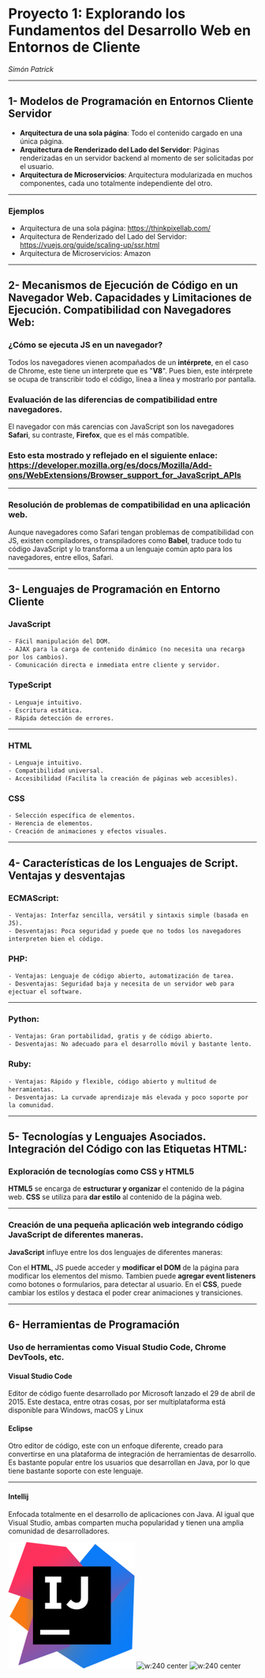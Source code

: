 # Proyecto 1: Explorando los Fundamentos del Desarrollo Web en Entornos de Cliente
_Simón Patrick_

---

## 1- Modelos de Programación en Entornos Cliente Servidor 
- __Arquitectura de una sola página__: Todo el contenido cargado en una única página.
- __Arquitectura de Renderizado del Lado del Servidor__: Páginas renderizadas en un servidor backend al momento de ser solicitadas por el usuario.
- __Arquitectura de Microservicios__: Arquitectura modularizada en muchos componentes, cada uno totalmente independiente del otro.

---

### Ejemplos
- Arquitectura de una sola página: https://thinkpixellab.com/
- Arquitectura de Renderizado del Lado del Servidor: https://vuejs.org/guide/scaling-up/ssr.html
- Arquitectura de Microservicios: Amazon

---

## 2- Mecanismos de Ejecución de Código en un Navegador Web. Capacidades y Limitaciones de Ejecución. Compatibilidad con Navegadores Web:

### ¿Cómo se ejecuta JS en un navegador?
Todos los navegadores vienen acompañados de un __intérprete__, en el caso de Chrome, este tiene un interprete que es "__V8__". Pues bien, este intérprete se ocupa de transcribir todo el código, línea a línea y mostrarlo por pantalla.

### Evaluación de las diferencias de compatibilidad entre navegadores.
El navegador con más carencias con JavaScript son los navegadores __Safari__,
su contraste, __Firefox__, que es el más compatible.

### Esto esta mostrado y reflejado en el siguiente enlace: https://developer.mozilla.org/es/docs/Mozilla/Add-ons/WebExtensions/Browser_support_for_JavaScript_APIs

---

### Resolución de problemas de compatibilidad en una aplicación web.
Aunque navegadores como Safari tengan problemas de compatibilidad con JS, existen compiladores, o transpiladores como __Babel__, traduce todo tu código JavaScript y lo transforma a un lenguaje común apto para los navegadores, entre ellos, Safari.

---
## 3- Lenguajes de Programación en Entorno Cliente
### JavaScript
    - Fácil manipulación del DOM.
    - AJAX para la carga de contenido dinámico (no necesita una recarga por los cambios).
    - Comunicación directa e inmediata entre cliente y servidor.
### TypeScript
    - Lenguaje intuitivo.
    - Escritura estática.
    - Rápida detección de errores.
---

### HTML
    - Lenguaje intuitivo.
    - Compatibilidad universal.
    - Accesibilidad (Facilita la creación de páginas web accesibles).
### CSS
    - Selección específica de elementos.
    - Herencia de elementos.
    - Creación de animaciones y efectos visuales.
---
## 4- Características de los Lenguajes de Script. Ventajas y desventajas
### ECMAScript:
    - Ventajas: Interfaz sencilla, versátil y sintaxis simple (basada en JS).
    - Desventajas: Poca seguridad y puede que no todos los navegadores interpreten bien el código.
### PHP:
    - Ventajas: Lenguaje de código abierto, automatización de tarea.
    - Desventajas: Seguridad baja y necesita de un servidor web para ejectuar el software.
---
### Python:
    - Ventajas: Gran portabilidad, gratis y de código abierto.
    - Desventajas: No adecuado para el desarrollo móvil y bastante lento.
### Ruby:
    - Ventajas: Rápido y flexible, código abierto y multitud de herramientas.
    - Desventajas: La curvade aprendizaje más elevada y poco soporte por la comunidad.
---
## 5- Tecnologías y Lenguajes Asociados. Integración del Código con las Etiquetas HTML:

### Exploración de tecnologías como CSS y HTML5
__HTML5__ se encarga de __estructurar y organizar__ el contenido de la página web.
__CSS__ se utiliza para __dar estilo__ al contenido de la página web.

---
### Creación de una pequeña aplicación web integrando código JavaScript de diferentes maneras.
__JavaScript__ influye entre los dos lenguajes de diferentes maneras:

Con el __HTML__, JS puede acceder y __modificar el DOM__ de la página para modificar los elementos del mismo. Tambien puede __agregar event listeners__ como botones o formularios, para detectar al usuario. 
En el __CSS__, puede cambiar los estilos y destaca el poder crear animaciones y transiciones.

---
## 6- Herramientas de Programación
### Uso de herramientas como Visual Studio Code, Chrome DevTools, etc.
#### Visual Studio Code
Editor de código fuente desarrollado por Microsoft lanzado el 29 de abril de 2015. Este destaca, entre otras cosas, por ser multiplataforma está disponible para Windows, macOS y Linux

#### Eclipse
Otro editor de código, este con un enfoque diferente, creado para convertirse en una plataforma de integración de herramientas de desarrollo. Es bastante popular entre los usuarios que desarrollan en Java, por lo que tiene bastante soporte con este lenguaje.

---
#### Intellij
Enfocada totalmente en el desarrollo de aplicaciones con Java. Al igual que Visual Studio, ambas comparten mucha popularidad y tienen una amplia comunidad de desarrolladores.

![w:240 center](./img/Intellij.png) ![w:240 center](/Proyecto%201/img/vsc.png) ![w:240 center](/Proyecto%201/img/eclipse.png)


